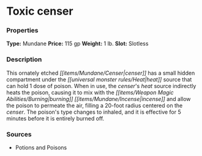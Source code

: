 ﻿---
Title: "Toxic censer"
Type: "Mundane"
Price: "115 gp"
Weight: "1 lb."
Slot: "Slotless"
Description: |
  "This ornately etched censer has a small hidden compartment under the heat source that can hold 1 dose of poison. When in use, the censer's heat source indirectly heats the poison, causing it to mix with the burning incense and allow the poison to permeate the air, filling a 20-foot radius centered on the censer. The poison's type changes to inhaled, and it is effective for 5 minutes before it is entirely burned off."
Sources: "['Potions and Poisons']"
---

# Toxic censer

### Properties

**Type:** Mundane **Price:** 115 gp **Weight:** 1 lb. **Slot:** Slotless

### Description

This ornately etched _[[items/Mundane/Censer|censer]]_ has a small hidden compartment under the _[[universal monster rules/Heat|heat]]_ source that can hold 1 dose of poison. When in use, the _censer_'s _heat_ source indirectly heats the poison, causing it to mix with the _[[items/Weapon Magic Abilities/Burning|burning]]_ _[[items/Mundane/Incense|incense]]_ and allow the poison to permeate the air, filling a 20-foot radius centered on the _censer_. The poison's type changes to inhaled, and it is effective for 5 minutes before it is entirely burned off.

### Sources

* Potions and Poisons